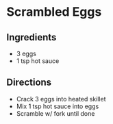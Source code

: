 # Scrambled Eggs

## Ingredients
- 3 eggs
- 1 tsp hot sauce

## Directions
- Crack 3 eggs into heated skillet 
- Mix 1 tsp hot sauce into eggs
- Scramble w/ fork until done
